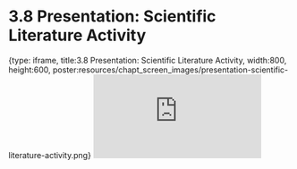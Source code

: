 # 3.8 Presentation: Scientific Literature Activity
 
{type: iframe, title:3.8 Presentation: Scientific Literature Activity, width:800, height:600, poster:resources/chapt_screen_images/presentation-scientific-literature-activity.png}
![](https://vgaysin1.github.io/CURE-MicrobialMysteries-test/presentation-scientific-literature-activity.html)
 

 
